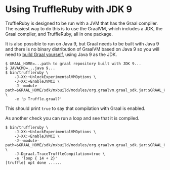 # Using TruffleRuby with JDK 9

TruffleRuby is designed to be run with a JVM that has the Graal compiler. The
easiest way to do this is to use the GraalVM, which includes a JDK, the Graal
compiler, and TruffleRuby, all in one package.

It is also possible to run on Java 9, but Graal needs to be built with Java 9
and there is no binary distribution of GraalVM based on Java 9 so you will
need to [build Graal yourself](../contributor/building-graal.md), using Java
9 as the JDK.

```
$ GRAAL_HOME=...path to graal repository built with JDK 9...
$ JAVACMD=...java 9...
$ bin/truffleruby \
    -J-XX:+UnlockExperimentalVMOptions \
    -J-XX:+EnableJVMCI \
    -J--module-path=$GRAAL_HOME/sdk/mxbuild/modules/org.graalvm.graal_sdk.jar:$GRAAL_HOME/truffle/mxbuild/modules/com.oracle.truffle.truffle_api.jar:/$GRAAL_HOME/compiler/mxbuild/modules/jdk.internal.vm.compiler.jar \
    -e 'p Truffle.graal?'
```

This should print `true` to say that compilation with Graal is enabled.

As another check you can run a loop and see that it is compiled.

```
$ bin/truffleruby \
    -J-XX:+UnlockExperimentalVMOptions \
    -J-XX:+EnableJVMCI \
    -J--module-path=$GRAAL_HOME/sdk/mxbuild/modules/org.graalvm.graal_sdk.jar:$GRAAL_HOME/truffle/mxbuild/modules/com.oracle.truffle.truffle_api.jar:/$GRAAL_HOME/compiler/mxbuild/modules/jdk.internal.vm.compiler.jar \
    -J-Dgraal.TraceTruffleCompilation=true \
    -e 'loop { 14 + 2}'
[truffle] opt done ......
```
